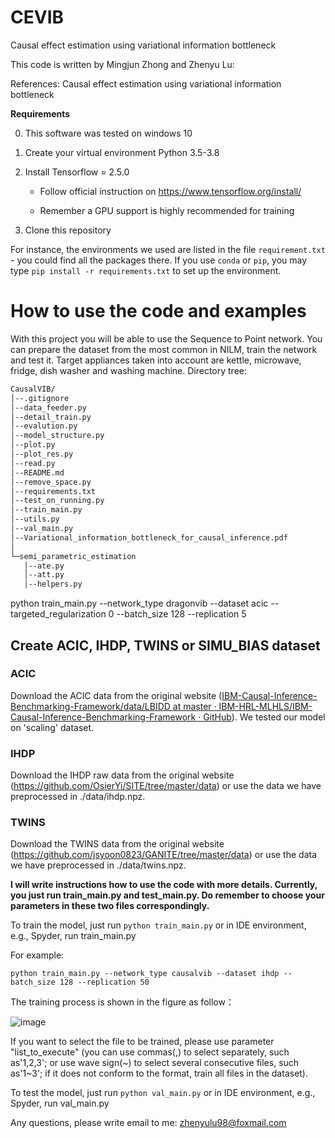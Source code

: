 # CEVIB

Causal effect estimation using variational information bottleneck

This code is written by Mingjun Zhong and Zhenyu Lu:

References: Causal effect estimation using variational information bottleneck


**Requirements**

0. This software was tested on windows 10
1. Create your virtual environment Python 3.5-3.8
2. Install Tensorflow = 2.5.0

   * Follow official instruction on https://www.tensorflow.org/install/

   * Remember a GPU support is highly recommended for training
3. Clone this repository

For instance, the environments we used are listed in the file `requirement.txt` - 
you could find all the packages there. If you use `conda` or `pip`, 
you may type `pip install -r requirements.txt` to set up the environment.
    

# How to use the code and examples

With this project you will be able to use the Sequence to Point network. You can prepare the dataset from the
most common in NILM, train the network and test it. Target appliances taken into account are kettle, microwave, fridge, dish washer and
washing machine.
Directory tree:

``` bash
CausalVIB/
│--.gitignore
│--data_feeder.py
│--detail_train.py
│--evalution.py
│--model_structure.py
│--plot.py
│--plot_res.py
│--read.py
│--README.md
│--remove_space.py
│--requirements.txt
│--test_on_running.py
│--train_main.py
│--utils.py
│--val_main.py
│--Variational_information_bottleneck_for_causal_inference.pdf
│
└─semi_parametric_estimation
   │--ate.py
   │--att.py
   │--helpers.py
```

python train_main.py --network_type dragonvib --dataset acic --targeted_regularization 0 --batch_size 128 --replication 5

## **Create ACIC, IHDP, TWINS or SIMU_BIAS dataset**


### ACIC

Download the ACIC data from the original website ([IBM-Causal-Inference-Benchmarking-Framework/data/LBIDD at master · IBM-HRL-MLHLS/IBM-Causal-Inference-Benchmarking-Framework · GitHub](https://github.com/IBM-HRL-MLHLS/IBM-Causal-Inference-Benchmarking-Framework/tree/master/data/LBIDD)). 
We tested our model on 'scaling' dataset.


### IHDP

Download the IHDP raw data from the original website (https://github.com/OsierYi/SITE/tree/master/data) or use the data we have preprocessed in ./data/ihdp.npz.


### TWINS

Download the TWINS data from the original website (https://github.com/jsyoon0823/GANITE/tree/master/data)  or use the data we have preprocessed in ./data/twins.npz.



**I will write instructions how to use the code with more details. Currently, you just run train_main.py and test_main.py. Do remember to choose your parameters in these two files correspondingly.**

To train the model, just run `python train_main.py` or in IDE environment, e.g., Spyder, run train_main.py

For example:

```python train_main.py --network_type causalvib --dataset ihdp --batch_size 128 --replication 50```

The training process is shown in the figure as follow：

![image](img/TrainingFlowChart.jpg)

If you want to select the file to be trained, please use parameter "list_to_execute" (you can use commas(,) to select separately, such as'1,2,3'; or use wave sign(~) to select several consecutive files, such as'1~3'; if it does not conform to the format, train all files in the dataset).

To test the model, just run `python val_main.py` or in IDE environment, e.g., Spyder, run val_main.py

Any questions, please write email to me: zhenyulu98@foxmail.com